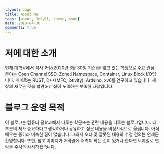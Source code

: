 ```yaml
---
layout: page
title: About Me
tags: [about, Jekyll, theme, moon]
date: 2018-04-30
comments: true
---
```


# 저에 대한 소개
현재 대학원에서 석사 과정(2020년 6월 30일 기준)을 밟고 있는 학생으로 주요 관심 분야는 Open Channel SSD, Zoned Namespace, Container, Linux Block I/O입니다. 취미로는 RUST, C++(MFC, iotivity), Arduino, xv6를 연구하고 있습니다. 세상의 새로운 것을 발견하고 싶어 노력하는 부족한 사람입니다.

# 블로그 운영 목적

이 블로그는 컴퓨터 공학과에서 다루는 학문또는 관련 내용을 다루는 블로그입니다. 대부분의 제가 중요하다고 생각하거나 공유하고 싶은 내용을 비정기적으로 올립니다. 아직 배우는 중이라 미숙한 점이 많습니다. 그래서 오타 및 잘못된 내용의 수정 건의는 언제든 환영합니다. 또한, 참고 이미지가 저작권에 저촉이 되는 것이 있거나 한다면 이메일로 연락을 주시면 감사하겠습니다.
